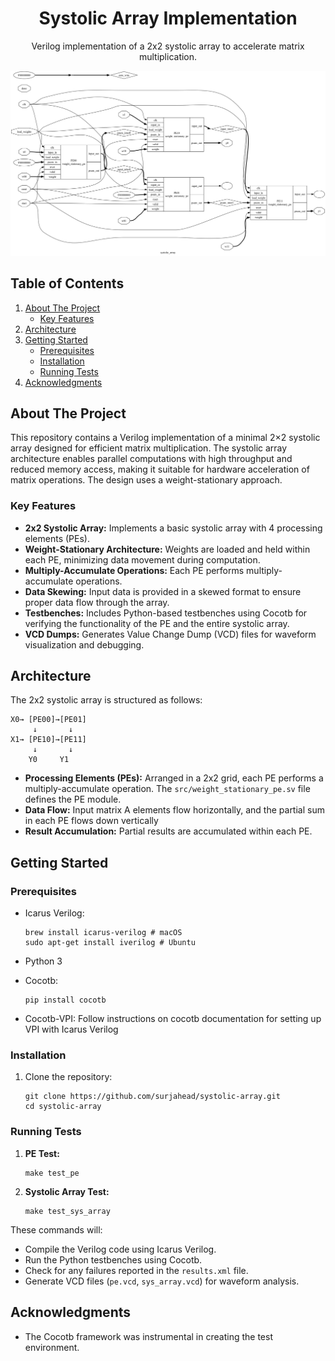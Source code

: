 <h1 align="center">Systolic Array Implementation</h1>

  <p align="center">
    Verilog implementation of a 2x2 systolic array to accelerate matrix multiplication.
  </p>
</div>

<div align="center">
  <a href="img/systolic_array.png">
    <img src="img/systolic_array.png" alt="synthesized logic gate diagram of the systolic array">
  </a>
</div>

## Table of Contents

  <ol>
    <li>
      <a href="#about-the-project">About The Project</a>
      <ul>
        <li><a href="#key-features">Key Features</a></li>
      </ul>
    </li>
    <li><a href="#architecture">Architecture</a></li>
    <li>
      <a href="#getting-started">Getting Started</a>
      <ul>
        <li><a href="#prerequisites">Prerequisites</a></li>
        <li><a href="#installation">Installation</a></li>
        <li><a href="#running-tests">Running Tests</a></li>
      </ul>
    </li>
    <li><a href="#acknowledgments">Acknowledgments</a></li>
  </ol>

## About The Project

This repository contains a Verilog implementation of a minimal 2×2 systolic array designed for efficient matrix multiplication. The systolic array architecture enables parallel computations with high throughput and reduced memory access, making it suitable for hardware acceleration of matrix operations. The design uses a weight-stationary approach.

### Key Features

- **2x2 Systolic Array:** Implements a basic systolic array with 4 processing elements (PEs).
- **Weight-Stationary Architecture:** Weights are loaded and held within each PE, minimizing data movement during computation.
- **Multiply-Accumulate Operations:** Each PE performs multiply-accumulate operations.
- **Data Skewing:** Input data is provided in a skewed format to ensure proper data flow through the array.
- **Testbenches:** Includes Python-based testbenches using Cocotb for verifying the functionality of the PE and the entire systolic array.
- **VCD Dumps:** Generates Value Change Dump (VCD) files for waveform visualization and debugging.

## Architecture

The 2x2 systolic array is structured as follows:

```
X0→ [PE00]→[PE01]
     ↓       ↓
X1→ [PE10]→[PE11]
     ↓       ↓
    Y0     Y1
```

- **Processing Elements (PEs):** Arranged in a 2x2 grid, each PE performs a multiply-accumulate operation. The `src/weight_stationary_pe.sv` file defines the PE module.
- **Data Flow:** Input matrix A elements flow horizontally, and the partial sum in each PE flows down vertically
- **Result Accumulation:** Partial results are accumulated within each PE.

<!-- ![Architecture Diagram](https://github.com/user-attachments/assets/721b7fb3-e480-4809-9023-fd48b82b1f8c) -->

## Getting Started

### Prerequisites

- Icarus Verilog:

  ```
  brew install icarus-verilog # macOS
  sudo apt-get install iverilog # Ubuntu
  ```

- Python 3
- Cocotb:
  ```
  pip install cocotb
  ```
- Cocotb-VPI: Follow instructions on cocotb documentation for setting up VPI with Icarus Verilog

### Installation

1. Clone the repository:
   ```
   git clone https://github.com/surjahead/systolic-array.git
   cd systolic-array
   ```

### Running Tests

1.  **PE Test:**

    ```
    make test_pe
    ```

2.  **Systolic Array Test:**

    ```
    make test_sys_array
    ```

These commands will:

- Compile the Verilog code using Icarus Verilog.
- Run the Python testbenches using Cocotb.
- Check for any failures reported in the `results.xml` file.
- Generate VCD files (`pe.vcd`, `sys_array.vcd`) for waveform analysis.

## Acknowledgments

- The Cocotb framework was instrumental in creating the test environment.
